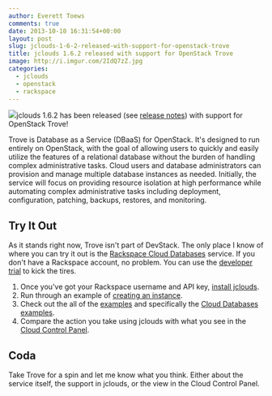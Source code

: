 ```yaml
---
author: Everett Toews
comments: true
date: 2013-10-10 16:31:54+00:00
layout: post
slug: jclouds-1-6-2-released-with-support-for-openstack-trove
title: jclouds 1.6.2 released with support for OpenStack Trove
image: http://i.imgur.com/2IdQ7zZ.jpg
categories:
  - jclouds
  - openstack
  - rackspace
---
```


<img class="img-right" src="http://i.imgur.com/2IdQ7zZ.jpg"/>jclouds 1.6.2 has been released (see [release notes](http://jclouds.incubator.apache.org/documentation/releasenotes/1.6.2/)) with support for OpenStack Trove!

<!--more-->

Trove is Database as a Service (DBaaS) for OpenStack. It's designed to run entirely on OpenStack, with the goal of allowing users to quickly and easily utilize the features of a relational database without the burden of handling complex administrative tasks. Cloud users and database administrators can provision and manage multiple database instances as needed. Initially, the service will focus on providing resource isolation at high performance while automating complex administrative tasks including deployment, configuration, patching, backups, restores, and monitoring.

## Try It Out

As it stands right now, Trove isn't part of DevStack. The only place I know of where you can try it out is the [Rackspace Cloud Databases](http://www.rackspace.com/cloud/databases/) service. If you don't have a Rackspace account, no problem. You can use the [developer trial](http://developer.rackspace.com/devtrial/) to kick the tires.

  1. Once you've got your Rackspace username and API key, [install jclouds](http://jclouds.incubator.apache.org/documentation/quickstart/rackspace/#install).
  2. Run through an example of [creating an instance](http://jclouds.incubator.apache.org/documentation/quickstart/rackspace/#databases).
  3. Check out the all of the [examples](https://github.com/jclouds/jclouds-examples/tree/master/rackspace) and specifically the [Cloud Databases examples](https://github.com/jclouds/jclouds-examples/tree/master/rackspace/src/main/java/org/jclouds/examples/rackspace/clouddatabases).
  4. Compare the action you take using jclouds with what you see in the [Cloud Control Panel](https://mycloud.rackspace.com).

## Coda

Take Trove for a spin and let me know what you think. Either about the service itself, the support in jclouds, or the view in the Cloud Control Panel.
